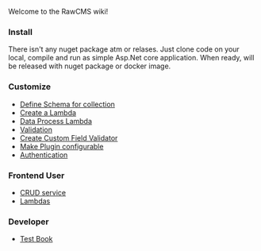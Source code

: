 Welcome to the RawCMS wiki!

### Install

There isn't any nuget package atm or relases. Just clone code on your local, compile and run as simple Asp.Net core application. When ready, will be released with nuget package or docker image.


### Customize

* [Define Schema for collection](Data-Schema)
* [Create a Lambda](Define-net-lambda)
* [Data Process Lambda](Data-process-Lambda)
* [Validation](Custom-Validation)
* [Create Custom Field Validator](Custom-Field-Validation)
* [Make Plugin configurable](Configurable-Plugins)
* [Authentication](Authentication)

### Frontend User

* [CRUD service](Dynamic-Crud-Controller)
* [Lambdas](Dynamic-Lambda-Controller)


### Developer
* [Test Book](TestBook)